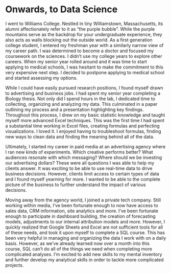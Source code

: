 <h1> Onwards, to Data Science </h1>

I went to Williams College. Nestled in tiny Williamstown, Massachusetts, its alumni affectionately refer to it as “the purple bubble”. While the purple mountains serve as the backdrop for your undergraduate experience, they also acts as walls blocking out the outside world. As a first generation college student, I entered my freshman year with a similarly narrow view of my career path. I was determined to become a doctor and focused my coursework on the sciences. I didn’t use my college years to explore other careers. When my senior year rolled around and it was time to start applying to medical schools, I was hesitant to make the commitment to this very expensive next step. I decided to postpone applying to medical school and started assessing my options.

While I could have easily pursued research positions, I found myself drawn to advertising and business jobs. I had spent my senior year completing a Biology thesis. Not only did I spend hours in the lab, I dedicated time to collecting, organizing and analyzing my data. This culminated in a paper outlining my process and a presentation highlighting key findings. Throughout this process, I drew on my basic statistic knowledge and taught myself more advanced Excel techniques. This was the first time I had spent a substantial time working in Excel files, creating formulas and perfecting visualizations. I loved it. I enjoyed having to troubleshoot formulas, finding new ways to clean data and finding the meaning behind all of the data. 

Ultimately, I started my career in paid media at an advertising agency where I ran new kinds of experiments. Which creative performs better? What audiences resonate with which messaging? Where should we be investing our advertising dollars? These were all questions I was able to help my clients answer. It was exciting to be able to use real-time data to drive business decisions. However, clients limit access to certain types of data and I found myself yearning for more. I wanted to be able to the complete picture of the business to further understand the impact of various decisions. 

Moving away from the agency world, I joined a private tech company. Still working within media, I’ve been fortunate enough to now have access to sales data, CRM information, site analytics and more. I’ve been fortunate enough to participate in dashboard building, the creation of forecasting models, adjustments to our internal attribution models and more. However, I quickly realized that Google Sheets and Excel are not sufficient tools for all of these needs, and took it upon myself to complete a SQL course. This has been very helpful in managing and organizing the data I work with on a  daily basis. However, as we’ve already learned now over a month into this course, SQL can’t do all of the things we need when completing more complicated analyses. I’m excited to add new skills to my mental inventory and further develop my analytical skills in order to tackle more complicated projects.

